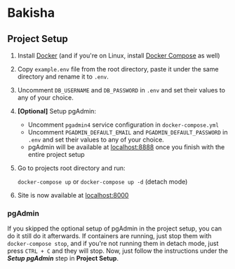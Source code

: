 # Bakisha

## Project Setup

1. Install [Docker](https://docs.docker.com/install/) (and if you're on Linux, install [Docker Compose](https://docs.docker.com/compose/install/) as well)
2. Copy `example.env` file from the root directory, paste it under the same directory and rename it to `.env`. 
3. Uncomment `DB_USERNAME` and `DB_PASSWORD` in `.env` and set their values to any of your choice.
4. **[Optional]** Setup pgAdmin:
    - Uncomment `pgadmin4` service configuration in `docker-compose.yml`
    - Uncomment `PGADMIN_DEFAULT_EMAIL` and `PGADMIN_DEFAULT_PASSWORD` in `.env` and set their values to any  of your choice.
    - pgAdmin will be available at [localhost:8888](http://localhost:8888/) once you finish with the entire project setup
5. Go to projects root directory and run:

   `docker-compose up` or `docker-compose up -d` (detach mode)

6. Site is now available at [localhost:8000](http://localhost:8000/)

### pgAdmin
If you skipped the optional setup of pgAdmin in the project setup, you can do it still do it afterwards.
If containers are running, just stop them with `docker-compose stop`, and if you're not running them in detach mode, just press `CTRL + C` and they will stop.
Now, just follow the instructions under the ***Setup pgAdmin*** step in **Project Setup**.  
